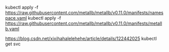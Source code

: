 kubectl apply -f https://raw.githubusercontent.com/metallb/metallb/v0.11.0/manifests/namespace.yaml
kubectl apply -f https://raw.githubusercontent.com/metallb/metallb/v0.11.0/manifests/metallb.yaml

https://blog.csdn.net/xixihahalelehehe/article/details/122442025
kubectl get svc